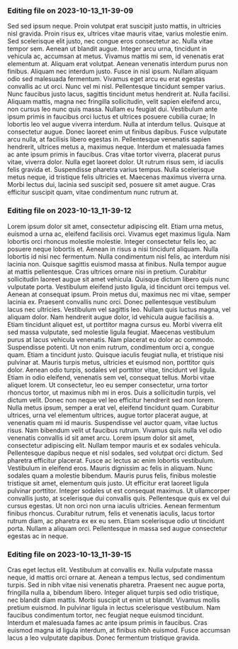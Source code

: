

### Editing file on 2023-10-13_11-39-09

Sed sed ipsum neque. Proin volutpat erat suscipit justo mattis, in ultricies nisl gravida. Proin risus ex, ultrices vitae mauris vitae, varius molestie enim. Sed scelerisque elit justo, nec congue eros consectetur ac. Nulla vitae tempor sem. Aenean ut blandit augue. Integer arcu urna, tincidunt in vehicula ac, accumsan at metus. Vivamus mattis mi sem, id venenatis erat elementum at. Aliquam erat volutpat. Aenean venenatis interdum purus non finibus. Aliquam nec interdum justo. Fusce in nisl ipsum. Nullam aliquam odio sed malesuada fermentum.
Vivamus eget arcu eu erat egestas convallis ac ut orci. Nunc vel mi nisl. Pellentesque tincidunt semper varius. Nunc faucibus justo lacus, sagittis tincidunt metus hendrerit at. Nulla facilisi. Aliquam mattis, magna nec fringilla sollicitudin, velit sapien eleifend arcu, non cursus leo nunc quis massa. Nullam eu feugiat dui. Vestibulum ante ipsum primis in faucibus orci luctus et ultrices posuere cubilia curae;
In lobortis leo vel augue viverra interdum. Nulla at interdum tellus. Quisque at consectetur augue. Donec laoreet enim ut finibus dapibus. Fusce vulputate arcu nulla, at facilisis libero egestas in. Pellentesque venenatis sapien hendrerit, ultrices metus a, maximus neque. Interdum et malesuada fames ac ante ipsum primis in faucibus. Cras vitae tortor viverra, placerat purus vitae, viverra dolor. Nulla eget laoreet dolor. Ut rutrum risus sem, id iaculis felis gravida et. Suspendisse pharetra varius tempus. Nulla scelerisque metus neque, id tristique felis ultricies et. Maecenas maximus viverra urna. Morbi lectus dui, lacinia sed suscipit sed, posuere sit amet augue. Cras efficitur suscipit quam, vitae condimentum nunc rutrum at.




### Editing file on 2023-10-13_11-39-12

Lorem ipsum dolor sit amet, consectetur adipiscing elit. Etiam urna metus, euismod a urna ac, eleifend facilisis orci. Vivamus eget maximus ligula. Nam lobortis orci rhoncus molestie molestie. Integer consectetur felis leo, ac posuere neque lobortis et. Aenean in risus a nisi tincidunt aliquam. Nulla lobortis id nisi nec fermentum. Nulla condimentum nisl felis, ac interdum nisi lacinia non. Quisque sagittis euismod massa at finibus. Nulla tempor augue at mattis pellentesque. Cras ultrices ornare nisi in pretium.
Curabitur sollicitudin laoreet augue sit amet vehicula. Quisque dictum libero quis nunc vulputate porta. Vestibulum eleifend justo ligula, id tincidunt orci tempus vel. Aenean at consequat ipsum. Proin metus dui, maximus nec mi vitae, semper lacinia ex. Praesent convallis nunc orci. Donec pellentesque vestibulum lacus nec ultricies. Vestibulum vel sagittis leo. Nullam quis luctus magna, vel aliquam dolor. Nam hendrerit augue dolor, id vehicula augue facilisis a.
Etiam tincidunt aliquet est, ut porttitor magna cursus eu. Morbi viverra elit sed massa vulputate, sed molestie ligula feugiat. Maecenas vestibulum purus at lacus vehicula venenatis. Nam placerat eu dolor ac commodo. Suspendisse potenti. Ut non enim rutrum, condimentum orci a, congue quam. Etiam a tincidunt justo. Quisque iaculis feugiat nulla, et tristique nisi pulvinar at. Mauris turpis metus, ultricies et euismod non, porttitor quis dolor. Aenean odio turpis, sodales vel porttitor vitae, tincidunt vel ligula. Etiam in odio eleifend, venenatis sem vel, consequat tellus.
Morbi vitae aliquet lorem. Ut consectetur, leo eu semper consectetur, urna tortor rhoncus tortor, ut maximus nibh mi in eros. Duis a sollicitudin turpis, vel dictum velit. Donec non neque vel leo efficitur hendrerit sed non lorem. Nulla metus ipsum, semper a erat vel, eleifend tincidunt quam. Curabitur ultrices, urna vel elementum ultrices, augue tortor placerat augue, at venenatis quam mi id mauris. Suspendisse vel auctor quam, vitae luctus risus. Nam bibendum velit ut faucibus rutrum. Vivamus quis nulla vel odio venenatis convallis id sit amet arcu. Lorem ipsum dolor sit amet, consectetur adipiscing elit. Nullam tempor mauris et ex sodales vehicula. Pellentesque dapibus neque et nisl sodales, sed volutpat orci dictum. Sed pharetra efficitur placerat. Fusce ac lectus ac enim lobortis vestibulum. Vestibulum in eleifend eros.
Mauris dignissim ac felis in aliquam. Nunc sodales quam a molestie bibendum. Mauris purus felis, finibus molestie tristique sit amet, elementum quis justo. Ut efficitur erat laoreet ligula pulvinar porttitor. Integer sodales ut est consequat maximus. Ut ullamcorper convallis justo, at scelerisque dui convallis quis. Pellentesque quis ex vel dui cursus egestas. Ut non orci non urna iaculis ultricies. Aenean fermentum finibus rhoncus. Curabitur rutrum, felis et venenatis iaculis, lacus tortor rutrum diam, ac pharetra ex ex eu sem. Etiam scelerisque odio ut tincidunt porta. Nullam a aliquam orci. Pellentesque in massa sed augue consectetur egestas ac in neque.




### Editing file on 2023-10-13_11-39-15

Cras eget lectus elit. Vestibulum at convallis ex. Nulla vulputate massa neque, id mattis orci ornare at. Aenean a tempus lectus, sed condimentum turpis. Sed in nibh vitae nisi venenatis pharetra. Praesent nec augue porta, fringilla nulla a, bibendum libero. Integer aliquet turpis sed odio tristique, nec blandit diam mattis. Morbi suscipit ut enim ut blandit. Vivamus mollis pretium euismod. In pulvinar ligula in lectus scelerisque vestibulum. Nam faucibus condimentum tortor, nec feugiat neque euismod tincidunt. Interdum et malesuada fames ac ante ipsum primis in faucibus. Cras euismod magna id ligula interdum, at finibus nibh euismod. Fusce accumsan lacus a leo vulputate dapibus. Donec fermentum tristique gravida.


